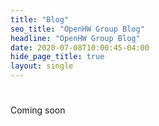 ```yaml
---
title: "Blog"
seo_title: "OpenHW Group Blog"
headline: "OpenHW Group Blog"
date: 2020-07-08T10:00:45-04:00
hide_page_title: true
layout: single
---
```


#
Coming soon